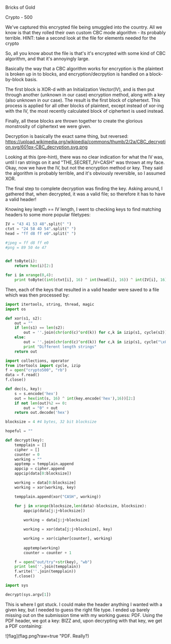 Bricks of Gold

Crypto - 500

We've captured this encrypted file being smuggled into the country. All we know is that they rolled their own custom CBC mode algorithm - its probably terrible.
HINT: take a second look at the file for elements needed for the crypto


So, all you know about the file is that's it's encrypted with some kind of CBC algorithm, and that it's annoyingly large.

Basically the way that a CBC algorithm works for encryption is the plaintext is broken up in to blocks, and encryption/decrpytion is handled on a block-by-block basis.

The first block is XOR-d with an Initialization Vector(IV), and is then put through another (unknown in our case) encryption method, along with a key (also unknown in our case). The result is the first block of ciphertext.
This process is applied for all other blocks of plaintext, except instead of xor-ing with the IV, the most recently calculated block of ciphertext is used instead.

Finally, all these blocks are thrown together to create the glorious monstrosity of ciphertext we were given.

Decryption is basically the exact same thing, but reversed: https://upload.wikimedia.org/wikipedia/commons/thumb/2/2a/CBC_decryption.svg/601px-CBC_decryption.svg.png

Looking at this (pre-hint), there was no clear indication for what the IV was, until I ran strings on it and "THE_SECRET_IV=CASH" was thrown at my face.
Okay, now we have the IV, but not the encryption method or key. They said the algorithm is probably terrible, and it's obviously reversible, so I assumed XOR.

The final step to complete decryption was finding the key. Asking around, I gathered that, when decrypted, it was a valid file; so therefore it has to have a valid header!

Knowing key length == IV length, I went to checking keys to find matching headers to some more popular filetypes:

```python
IV = "43 41 53 48".split(" ")
ctxt = "24 58 4D 54".split(" ")
head = "ff d8 ff e0".split(" ")

#jpeg = ff d8 ff e0
#png = 89 50 4e 47


def toByte(i):
	return hex(i)[2:]

for i in xrange(0,4):
	print toByte((int(ctxt[i], 16) ^ int(head[i], 16)) ^ int(IV[i], 16)).decode('hex')
```

Then, each of the keys that resulted in a valid header were saved to a file which was then processed by:

```python
import itertools, string, thread, magic
import os

def xor(s1, s2):
	out = ""
	if len(s1) == len(s2):
		out = ''.join(chr(ord(c)^ord(k)) for c,k in izip(s1, cycle(s2)))
	else:
		out = ''.join(chr(ord(c)^ord(k)) for c,k in izip(s1, cycle("\x00"+s2)))
		print "Different length strings"
	return out

import collections, operator
from itertools import cycle, izip
f = open("crypto500", "rb")
data = f.read()
f.close()

def dec(s, key):
	s = s.encode('hex')
	out = hex(int(s, 16) ^ int(key.encode('hex'),16))[2:]
	if not len(out)%2 == 0:
		out = "0" + out
	return out.decode('hex')

blocksize = 4 #4 bytes, 32 bit blocksize

hopeful = ""

def decrypt(key):	
	tempplain = []
	cipher = []
	counter = 0
	working = ""
	apptemp = tempplain.append
	appcip = cipher.append
	appcip(data[0:blocksize])

	working = data[0:blocksize]
	working = xor(working, key)

	tempplain.append(xor("CASH", working)) 

	for j in xrange(blocksize,len(data)-blocksize, blocksize):
		appcip(data[j:j+blocksize])
	
		working = data[j:j+blocksize]

		working = xor(data[j:j+blocksize], key)

		working = xor(cipher[counter], working)
	
		apptemp(working)
		counter = counter + 1

	f = open("out/try"+str(key), "wb")
	print len(''.join(tempplain))
	f.write(''.join(tempplain))
	f.close()

import sys

decrypt(sys.argv[1])

```

This is where I got stuck. I could make the header anything I wanted with a given key, but I needed to guess the right file type.
I ended up barely missing out on the submission time with my working guess: PDF.
Using the PDF header, we got a key: BIZZ
and, upon decrypting with that key, we get a PDF containing:


![flag](flag.png?raw=true "PDF. Really?)
